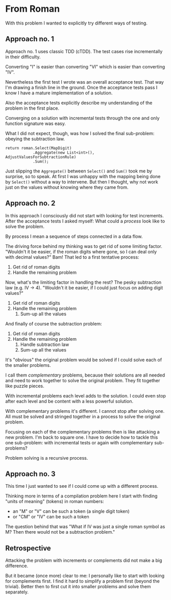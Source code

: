 # From Roman

With this problem I wanted to explicitly try different ways of testing.

## Approach no. 1
Approach no. 1 uses classic TDD (cTDD). The test cases rise incrementally
in their difficulty.

Converting "I" is easier than converting "VI" which is easier than converting "IV".

Nevertheless the first test I wrote was an overall acceptance test. That way I'm drawing a finish
line in the ground. Once the acceptance tests pass I know I have a mature implementation of
a solution.

Also the acceptance tests explicitly describe my understanding of the problem in the first place.

Converging on a solution with incremental tests through the one and only function signature was easy.

What I did not expect, though, was how I solved the final sub-problem: obeying the subtraction law.

```
return roman.Select(MapDigit)
            .Aggregate(new List<int>(), AdjustValuesForSubtractionRule)
            .Sum();
```

Just slipping the `Aggregate()` between `Select()` and `Sum()` took me by surprise, so to speak.
At first I was unhappy with the mapping being done by `Select()` without a way to intervene.
But then I thought, why not work just on the values without knowing where they came from.

## Approach no. 2
In this approach I consciously did not start with looking for test increments.
After the acceptance tests I asked myself: What could a *process* look like to solve the problem.

By process I mean a sequence of steps connected in a data flow.

The driving force behind my thinking was to get rid of some limiting factor.
"Wouldn't it be easier, if the roman digits where gone, so I can deal only with decimal values?"
Bam! That led to a first tentative process:

1. Get rid of roman digits
2. Handle the remaining problem

Now, what's the limiting factor in handling the rest? The pesky subtraction law (e.g. IV -> 4).
"Wouldn't it be easier, if I could just focus on adding digit values?"

1. Get rid of roman digits
2. Handle the remaining problem
    1. Sum-up all the values

And finally of course the subtraction problem:

1. Get rid of roman digits
2. Handle the remaining problem
    1. Handle subtraction law
    2. Sum-up all the values

It's "obvious" the original problem would be solved if I could solve each of the smaller problems.

I call them *complementary* problems, because their solutions are all needed and need to work together to
solve the original problem. They fit together like puzzle pieces.

With incremental problems each level adds to the solution. I could even stop after each level and be content
with a less powerful solution.

With complementary problems it's different. I cannot stop after solving one. All must be solved and stringed
together in a process to solve the original problem.

Focusing on each of the complementary problems then is like attacking a new problem. I'm back to square one.
I have to decide how to tackle this one sub-problem: with incremental tests or again with complementary sub-problems?

Problem solving is a recursive process.

## Approach no. 3
This time I just wanted to see if I could come up with a different process.

Thinking more in terms of a compilation problem here I start with finding "units of meaning" (tokens) in roman numbers:

* an "M" or "V" can be such a token (a single digit token)
* or "CM" or "IV" can be such a token

The question behind that was "What if IV was just a single roman symbol as M? Then there would not be a subtraction problem."

## Retrospective
Attacking the problem with increments or complements did not make a big difference.

But it became (once more) clear to me: I personally like to start with looking for complements first.
I find it hard to simplify a problem first (beyond the trivial). Better then to first cut it into smaller
problems and solve them separately.